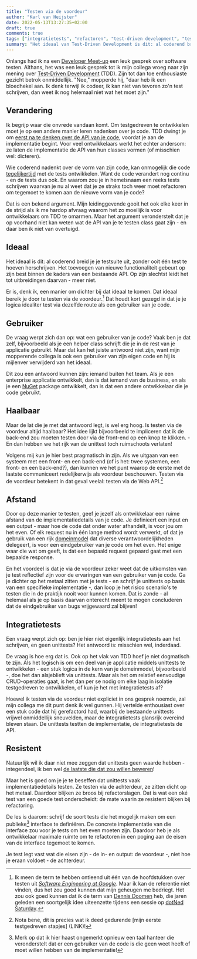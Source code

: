 ```yaml
---
title: "Testen via de voordeur"
author: "Karl van Heijster"
date: 2022-05-13T13:27:35+02:00
draft: true
comments: true
tags: ["integratietests", "refactoren", "test-driven development", "testen", "unit tests"]
summary: "Het ideaal van Test-Driven Development is dit: al coderend breid je je testsuite uit, zonder ooit één test te hoeven herschrijven. Het toevoegen van nieuwe functionaliteit gebeurt op zijn best binnen de kaders van een bestaande API. Op zijn slechtst leidt het tot uitbreidingen daarvan - meer niet. Er is, denk ik, een manier om dichter bij dat ideaal te komen. Dat ideaal bereik je door te testen via de voordeur. Dat houdt kort gezegd in dat je je logica idealiter test via dezelfde route als een gebruiker van je code. "
---
```


Onlangs had ik na een [Developer Meet-up](/blog/21/10/waarom-we-developer-meet-ups-organiseren/) een leuk gesprek over software testen. Althans, het was een leuk gesprek tot ik mijn collega vroeg naar zijn mening over [Test-Driven Development](/tags/test-driven-development/) (TDD). Zijn tot dan toe enthousiaste gezicht betrok onmiddellijk. "Nee," mopperde hij, "daar heb ik een bloedhekel aan. Ik denk terwijl ik codeer, ik kan niet van tevoren zo'n test schrijven, dan weet ik nog helemaal niet wat het moet zijn."


## Verandering


Ik begrijp waar die onvrede vandaan komt. Om testgedreven te ontwikkelen moet je op een andere manier leren nadenken over je code. TDD dwingt je om [eerst na te denken over de API van je code](/blog/22/05/nog-een-reden-om-testgedreven-te-ontwikkelen/), voordat je aan de implementatie begint. Voor veel ontwikkelaars werkt het echter andersom: ze laten de implementatie de API van hun classes vormen (of misschien wel: dicteren). 


Wie coderend nadenkt over de vorm van zijn code, kan onmogelijk die code [tegelijkertijd](/blog/22/03/agile-en-test-driven-development/) met de tests ontwikkelen. Want de code verandert nog continu - en de tests dus ook. En waarom zou je in hemelsnaam een reeks tests schrijven waarvan je nu al weet dat je ze straks toch weer moet refactoren om tegemoet te komen aan de nieuwe vorm van je code?


Dat is een bekend argument. Mijn leidinggevende gooit het ook elke keer in de strijd als ik me hardop afvraag waarom het zo moeilijk is voor ontwikkelaars om TDD te omarmen. Maar het argument veronderstelt dat je op voorhand niet kan weten wat de API van je te testen class gaat zijn - en daar ben ik niet van overtuigd.


## Ideaal


Het ideaal is dit: al coderend breid je je testsuite uit, zonder ooit één test te hoeven herschrijven. Het toevoegen van nieuwe functionaliteit gebeurt op zijn best binnen de kaders van een bestaande API. Op zijn slechtst leidt het tot uitbreidingen daarvan - meer niet. 


Er is, denk ik, een manier om dichter bij dat ideaal te komen. Dat ideaal bereik je door te testen via de voordeur.[^1] Dat houdt kort gezegd in dat je je logica idealiter test via dezelfde route als een gebruiker van je code. 


## Gebruiker


De vraag werpt zich dan op: wat een gebruiker van je code? Vaak ben je dat zelf, bijvoorbeeld als je een helper class schrijft die je in de rest van je applicatie gebruikt. Maar dat kan het juiste antwoord niet zijn, want mijn mopperende collega is ook een gebruiker van zijn eigen code en hij is mijlenver verwijderd van het ideaal.


Dit zou een antwoord kunnen zijn: iemand buiten het team. Als je een enterprise applicatie ontwikkelt, dan is dat iemand van de business, en als je een [NuGet](https://www.nuget.org/) package ontwikkelt, dan is dat een andere ontwikkelaar die je code gebruikt.


## Haalbaar


Maar de lat die je met dat antwoord legt, is wel erg hoog. Is testen via de voordeur altijd haalbaar? Het idee lijkt bijvoorbeeld te impliceren dat ik de back-end zou moeten testen door via de front-end op een knop te klikken. - En dan hebben we het rijk van de unittest toch ruimschoots verlaten! 


Volgens mij kun je hier best pragmatisch in zijn. Als we uitgaan van een systeem met een front- en een back-end (of is het: twee systemen, een front- en een back-end?), dan kunnen we het punt waarop de eerste met de laatste communiceert redelijkerwijs als voordeur beschouwen. Testen via de voordeur betekent in dat geval veelal: testen via de Web API.[^2]


## Afstand


Door op deze manier te testen, geef je jezelf als ontwikkelaar een ruime afstand van de implementatiedetails van je code. Je definieert een input en een output - maar hoe de code dat onder water afhandelt, is voor jou om het even. Of elk request nu in één lange method wordt verwerkt, of dat je gebruik van een rijk [domeinmodel](https://en.wikipedia.org/wiki/Domain_model) dat diverse verantwoordelijkheden delegeert, is voor een eindgebruiker van je code om het even. Het enige waar die wat om geeft, is dat een bepaald request gepaard gaat met een bepaalde response.


En het voordeel is dat je via de voordeur zeker weet dat de uitkomsten van je test reflectief zijn voor de ervaringen van een gebruiker van je code. Ga je dichter op het metaal zitten met je tests - en schrijf je unittests op basis van een specifieke implementatie -, dan loop je het risico scenario's te testen die in de praktijk nooit voor kunnen komen. Dat is zonde - al helemaal als je op basis daarvan onterecht meent te mogen concluderen dat de eindgebruiker van bugs vrijgewaard zal blijven!


## Integratietests


Een vraag werpt zich op: ben je hier niet eigenlijk integratietests aan het schrijven, en geen unittests? Het antwoord is: misschien wel, inderdaad. 


De vraag is hoe erg dat is. Ook op het vlak van TDD hoef je niet dogmatisch te zijn. Als het logisch is om een deel van je applicatie middels unittests te ontwikkelen - een stuk logica in de kern van je domeinmodel, bijvoorbeeld -, doe het dan alsjeblieft via unittests. Maar als het om relatief eenvoudige CRUD-operaties gaat, is het dan per se nodig om elke laag in isolatie testgedreven te ontwikkelen, of kun je het met integratietests af?


Hoewel ik testen via de voordeur niet expliciet in ons gesprek noemde, zal mijn collega me dit punt denk ik wel gunnen. Hij vertelde enthousiast over een stuk code dat hij gerefactord had, waarbij de bestaande unittests vrijwel onmiddellijk sneuvelden, maar de integratietests glansrijk overeind bleven staan. De unittests testten de implementatie, de integratietests de API.


## Resistent


Natuurlijk wil ik daar niet mee zeggen dat unittests geen waarde hebben - integendeel, ik ben wel [de laatste die dat zou willen beweren](/blog/21/04/zeg-het-met-een-vraag/)! 


Maar het is goed om je je te beseffen dat unittests vaak implementatiedetails testen. Ze testen via de achterdeur, ze zitten dicht op het metaal. Daardoor blijken ze broos bij refactorslagen. Dat is wat een oké test van een goede test onderscheidt: de mate waarin ze resistent blijken bij refactoring.


De les is daarom: schrijf de soort tests die het mogelijk maken om een publieke[^3] interface te definiëren. De concrete implementatie van die interface zou voor je tests om het even moeten zijn. Daardoor heb je als ontwikkelaar maximale ruimte om te refactoren in een poging aan de eisen van de interface tegemoet te komen. 


Je test legt vast wat die eisen zijn - de in- en output: de voordeur -, niet hoe je eraan voldoet - de achterdeur.


[^1]: Ik meen de term te hebben ontleend uit één van de hoofdstukken over testen uit [*Software Engineering at Google*](https://www.oreilly.com/library/view/software-engineering-at/9781492082781/). Maar ik kan de referentie niet vinden, dus het zou goed kunnen dat mijn geheugen me bedriegt. Het zou ook goed kunnen dat ik de term van [Dennis Doomen](https://www.continuousimprover.com/) heb, die jaren geleden een soortgelijk idee uiteenzette tijdens een sessie op [dotNed Saturday](https://dotnedsaturday.nl/).


[^2]: Nota bene, dit is precies wat ik deed gedurende [mijn eerste testgedreven stapjes] (LINK)!


[^3]: Merk op dat ik hier haast ongemerkt opnieuw een taal hanteer die veronderstelt dat er een gebruiker van de code is die geen weet heeft of moet willen hebben van de implementatie!

